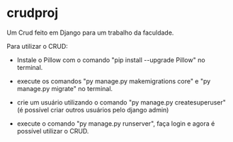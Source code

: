 # crudproj
Um Crud feito em Django para um trabalho da faculdade.

Para utilizar o CRUD:
 
- Instale o Pillow com o comando "pip install --upgrade Pillow" no terminal.

- execute os comandos "py manage.py makemigrations core" e "py manage.py migrate" no terminal.

- crie um usuário utilizando o comando "py manage.py createsuperuser"(é possível criar outros usuários pelo django admin)

- execute o comando "py manage.py runserver", faça login e agora é possível utilizar o CRUD.
